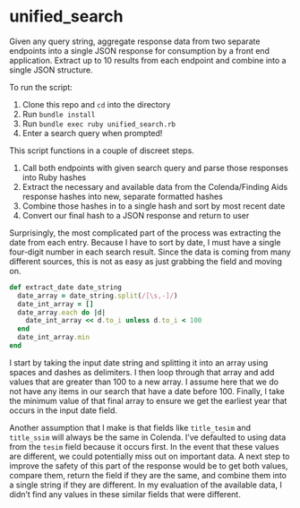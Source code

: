 # unified_search

Given any query string, aggregate response data from two separate endpoints into a single JSON response for consumption by a front end application. Extract up to 10 results from each endpoint and combine into a single JSON structure.

To run the script:

1. Clone this repo and `cd` into the directory
2. Run `bundle install` 
3. Run `bundle exec ruby unified_search.rb`
4. Enter a search query when prompted!

This script functions in a couple of discreet steps.

1. Call both endpoints with given search query and parse those responses into Ruby hashes
2. Extract the necessary and available data from the Colenda/Finding Aids response hashes into new, separate formatted hashes
3. Combine those hashes in to a single hash and sort by most recent date
4. Convert our final hash to a JSON response and return to user

Surprisingly, the most complicated part of the process was extracting the date from each entry. Because I have to sort by date, I must have a single four-digit number in each search result. Since the data is coming from many different sources, this is not as easy as just grabbing the field and moving on.

```ruby
def extract_date date_string
  date_array = date_string.split(/[\s,-]/)
  date_int_array = []
  date_array.each do |d|
    date_int_array << d.to_i unless d.to_i < 100
  end
  date_int_array.min
end
```

I start by taking the input date string and splitting it into an array using spaces and dashes as delimiters. I then loop through that array and add values that are greater than 100 to a new array. I assume here that we do not have any items in our search that have a date before 100. Finally, I take the minimum value of that final array to ensure we get the earliest year that occurs in the input date field.

Another assumption that I make is that fields like `title_tesim` and `title_ssim` will always be the same in Colenda. I’ve defaulted to using data from the `tesim` field because it occurs first. In the event that these values are different, we could potentially miss out on important data. A next step to improve the safety of this part of the response would be to get both values, compare them, return the field if they are the same, and combine them into a single string if they are different. In my evaluation of the available data, I didn’t find any values in these similar fields that were different.